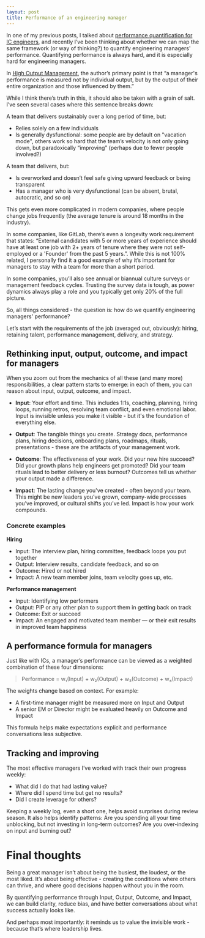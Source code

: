 ```yaml
---
layout: post
title: Performance of an engineering manager
---
```


In one of my previous posts, I talked about [performance quantification for IC engineers](https://vtorosyan.github.io/performance-reviews-quantification/), and recently I’ve been thinking about whether we can map the same framework (or way of thinking?) to quantify engineering managers' performance. Quantifying performance is always hard, and it is especially hard for engineering managers.

In [High Output Management](https://en.wikipedia.org/wiki/High_Output_Management), the author’s primary point is that “a manager's performance is measured not by individual output, but by the output of their entire organization and those influenced by them.” 

While I think there’s truth in this, it should also be taken with a grain of salt. I’ve seen several cases where this sentence breaks down:

A team that delivers sustainably over a long period of time, but:
- Relies solely on a few individuals
- Is generally dysfunctional: some people are by default on "vacation mode", others work so hard that the team’s velocity is not only going down, but paradoxically “improving” (perhaps due to fewer people involved?)

A team that delivers, but:
- Is overworked and doesn’t feel safe giving upward feedback or being transparent
- Has a manager who is very dysfunctional (can be absent, brutal, autocratic, and so on)

This gets even more complicated in modern companies, where people change jobs frequently (the average tenure is around 18 months in the industry). 

In some companies, like GitLab, there’s even a longevity work requirement that states: “External candidates with 5 or more years of experience should have at least one job with 2+ years of tenure where they were not self-employed or a 'Founder' from the past 5 years.”. While this is not 100% related, I personally find it a good example of why it’s important for managers to stay with a team for more than a short period.

In some companies, you’ll also see annual or biannual culture surveys or management feedback cycles. Trusting the survey data is tough, as power dynamics always play a role and you typically get only 20% of the full picture.

So, all things considered - the question is: how do we quantify engineering managers' performance?

Let’s start with the requirements of the job (averaged out, obviously): hiring, retaining talent, performance management, delivery, and strategy.

## Rethinking input, output, outcome, and impact for managers

When you zoom out from the mechanics of all these (and many more) responsibilities, a clear pattern starts to emerge: in each of them, you can reason about input, output, outcome, and impact.

- **Input**: Your effort and time. This includes 1:1s, coaching, planning, hiring loops, running retros, resolving team conflict, and even emotional labor. Input is invisible unless you make it visible - but it's the foundation of everything else.

- **Output**: The tangible things you create. Strategy docs, performance plans, hiring decisions, onboarding plans, roadmaps, rituals, presentations - these are the artifacts of your management work.

- **Outcome**: The effectiveness of your work. Did your new hire succeed? Did your growth plans help engineers get promoted? Did your team rituals lead to better delivery or less burnout? Outcomes tell us whether your output made a difference.

- **Impact**: The lasting change you've created - often beyond your team. This might be new leaders you’ve grown, company-wide processes you’ve improved, or cultural shifts you’ve led. Impact is how your work compounds.

### Concrete examples

**Hiring**

- Input: The interview plan, hiring committee, feedback loops you put together
- Output: Interview results, candidate feedback, and so on
- Outcome: Hired or not hired
- Impact: A new team member joins, team velocity goes up, etc.

**Performance management**

- Input: Identifying low performers
- Output: PIP or any other plan to support them in getting back on track
- Outcome: Exit or succeed
- Impact: An engaged and motivated team member — or their exit results in improved team happiness

## A performance formula for managers

Just like with ICs, a manager’s performance can be viewed as a weighted combination of these four dimensions:

> Performance = w₁(Input) + w₂(Output) + w₃(Outcome) + w₄(Impact)

The weights change based on context. For example:
- A first-time manager might be measured more on Input and Output
- A senior EM or Director might be evaluated heavily on Outcome and Impact

This formula helps make expectations explicit and performance conversations less subjective.

## Tracking and improving

The most effective managers I’ve worked with track their own progress weekly:
- What did I do that had lasting value?
- Where did I spend time but get no results?
- Did I create leverage for others?

Keeping a weekly log, even a short one, helps avoid surprises during review season. It also helps identify patterns: Are you spending all your time unblocking, but not investing in long-term outcomes? Are you over-indexing on input and burning out?

# Final thoughts

Being a great manager isn’t about being the busiest, the loudest, or the most liked. It’s about being effective - creating the conditions where others can thrive, and where good decisions happen without you in the room.

By quantifying performance through Input, Output, Outcome, and Impact, we can build clarity, reduce bias, and have better conversations about what success actually looks like.

And perhaps most importantly: it reminds us to value the invisible work - because that’s where leadership lives.